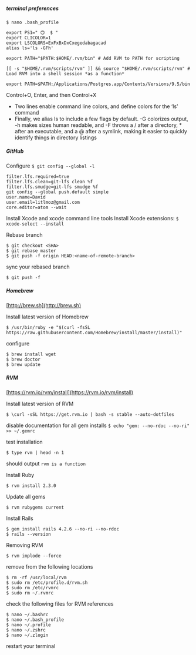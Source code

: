##### terminal preferences
`$ nano .bash_profile`
```
export PS1=" 🙃  $ "
export CLICOLOR=1
export LSCOLORS=ExFxBxDxCxegedabagacad
alias ls='ls -GFh'

export PATH="$PATH:$HOME/.rvm/bin" # Add RVM to PATH for scripting

[[ -s "$HOME/.rvm/scripts/rvm" ]] && source "$HOME/.rvm/scripts/rvm" # Load RVM into a shell session *as a function*

export PATH=$PATH:/Applications/Postgres.app/Contents/Versions/9.5/bin
```
Control+O, Enter, and then Control+X
  - Two lines enable command line colors, and define colors for the ‘ls’ command
  - Finally, we alias ls to include a few flags by default. -G colorizes output, -h makes sizes human readable, and -F throws a / after a directory, * after an executable, and a @ after a symlink, making it easier to quickly identify things in directory listings

##### GitHub
Configure `$ git config --global -l`
```
filter.lfs.required=true
filter.lfs.clean=git-lfs clean %f
filter.lfs.smudge=git-lfs smudge %f
git config --global push.default simple
user.name=David
user.email=litlmoz@gmail.com
core.editor=atom --wait
```
Install Xcode and xcode command line tools
Install Xcode extensions: `$ xcode-select --install`

Rebase branch
```
$ git checkout <SHA>
$ git rebase master
$ git push -f origin HEAD:<name-of-remote-branch>
```
sync your rebased branch
```
$ git push -f
```

##### Homebrew
[http://brew.sh](http://brew.sh)

Install latest version of Homebrew
```
$ /usr/bin/ruby -e "$(curl -fsSL https://raw.githubusercontent.com/Homebrew/install/master/install)"
```
configure
```
$ brew install wget
$ brew doctor
$ brew update
```

##### RVM
[https://rvm.io/rvm/install](https://rvm.io/rvm/install)

Install latest version of RVM
```
$ \curl -sSL https://get.rvm.io | bash -s stable --auto-dotfiles
```
disable documentation for all gem installs `$ echo "gem: --no-rdoc --no-ri" >> ~/.gemrc`

test installation
```
$ type rvm | head -n 1
```
should output `rvm is a function`

Install Ruby
```
$ rvm install 2.3.0
```

Update all gems
```
$ rvm rubygems current
```
Install Rails
```
$ gem install rails 4.2.6 --no-ri --no-rdoc
$ rails --version
```
Removing RVM
```
$ rvm implode --force
```
remove from the following locations
```
$ rm -rf /usr/local/rvm
$ sudo rm /etc/profile.d/rvm.sh
$ sudo rm /etc/rvmrc
$ sudo rm ~/.rvmrc
```
check the following files for RVM references
```
$ nano ~/.bashrc
$ nano ~/.bash_profile
$ nano ~/.profile
$ nano ~/.zshrc
$ nano ~/.zlogin
```
restart your terminal
